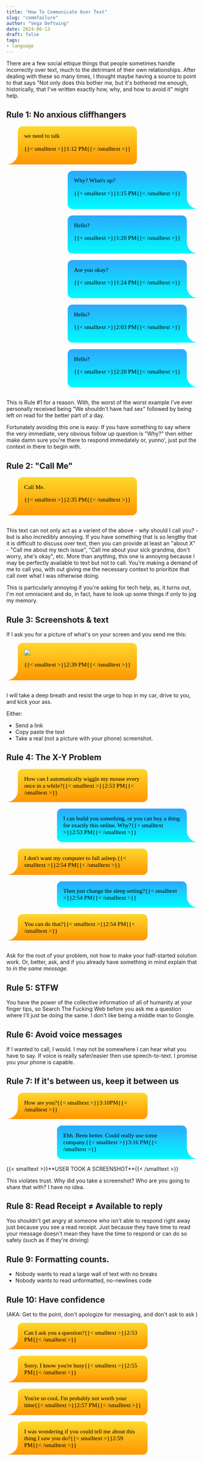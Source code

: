 ```yaml
---
title: "How To Communicate Over Text"
slug: "commfailure"
author: "Vega Deftwing"
date: 2024-06-13
draft: false
tags:
- language
---
```


There are a few social ettique things that people sometimes handle incorrectly over text, much to the detrimant of their own relationships. After dealing with these so many times, I thought maybe having a source to point to that says "Not only does this bother me, but it's bothered me enough, historically, that I've written exactly how, why, and how to avoid it" might help.

## Rule 1: No anxious cliffhangers



<style>
.bubble {
  --r: 25px; /* the radius */
  --t: 30px; /* the size of the tail */
  max-width: 20em;
  padding: calc(2*var(--r)/3);
  -webkit-mask: 
    radial-gradient(var(--t) at var(--_d) 0,#0000 98%,#000 102%) 
      var(--_d) 100%/calc(100% - var(--r)) var(--t) no-repeat,
    conic-gradient(at var(--r) var(--r),#000 75%,#0000 0) 
      calc(var(--r)/-2) calc(var(--r)/-2) padding-box, 
    radial-gradient(50% 50%,#000 98%,#0000 101%) 
      0 0/var(--r) var(--r) space padding-box;
  background: linear-gradient(135deg,#FE6D00,#1384C5) border-box;
  color: #fff;
  font-family: "Fairfax HD", Fairfax;
  font-size: 1.1em;
}
.left {
  --_d: 0%;
  border-left: var(--t) solid #0000;
  margin-right: var(--t);
  place-self: start;
  background: linear-gradient(0deg, rgba(255,150,0,1) 0%, rgba(253,216,45,1) 100%);
  color: #000;
}
.right {
  --_d: 100%;
  border-right: var(--t) solid #0000;
  margin-left: var(--t);
  place-self: end;
  color: #000;
  background: linear-gradient(0deg, rgba(0,252,255,1) 0%, rgba(45,168,253,1) 100%) ;
}
</style>

<div class="bubble left">we need to talk

{{< smalltext >}}1:12 PM{{< /smalltext >}}

</div></br>

<div class="bubble right">Why? What's up?

{{< smalltext >}}1:15 PM{{< /smalltext >}}

</div></br>

<div class="bubble right">Hello?

{{< smalltext >}}1:20 PM{{< /smalltext >}}

</div></br>

<div class="bubble right">Are you okay?

{{< smalltext >}}1:24 PM{{< /smalltext >}}

</div></br>

<div class="bubble right">Hello?

{{< smalltext >}}2:03 PM{{< /smalltext >}}

</div></br>
<div class="bubble right">Hello?

{{< smalltext >}}2:20 PM{{< /smalltext >}}
</div></br>

This is Rule #1 for a reason. With, the worst of the worst example I've ever personally received being "We shouldn't have had sex" followed by being left on read for the better part of a day.

Fortunately avoiding this one is easy: If you have something to say where the very immediate, very obvious follow up question is "Why?" then either make damn sure you're there to respond immedately or, yunno', just put the context in there to begin with.

## Rule 2: "Call Me"

<div class="bubble left">Call Me.

{{< smalltext >}}2:35 PM{{< /smalltext >}}

</div></br>

This text can not only act as a varient of the above - *why* should I call you? - but is also incredibly annoying. If you have something that is so lengthy that it is difficult to discuss over text, then you can provide at least an "about X" - "Call me about my tech issue", "Call me about your sick grandma, don't worry, she's okay", etc. More than anything, this one is annoying because I may be perfectly available to text but not to call. You're making a demand of me to call you, with out giving me the necessary context to prioritize that call over what I was otherwise doing.

This is particularly annoying if you're asking for tech help, as, it turns out, I'm not omniscient and do, in fact, have to look up some things if only to jog my memory.

## Rule 3: Screenshots & text

If I ask you for a picture of what's on your screen and you send me this:

<div class="bubble left"><img src="/other/not_screenshot.jpg">

{{< smalltext >}}2:39 PM{{< /smalltext >}}

</div></br>

I will take a deep breath and  resist the urge to hop in my car, drive to you, and kick your ass.

Either:
* Send a link
* Copy paste the text
* Take a real (not a picture with your phone) screenshot.

## Rule 4: The X-Y Problem

<div class="bubble left">How can I automatically wiggle my mouse every once in a while?{{< smalltext >}}2:53 PM{{< /smalltext >}}</div></br>
<div class="bubble right">I can build you something, or you can buy a thing for exactly this online. Why?{{< smalltext >}}2:53 PM{{< /smalltext >}}</div></br>
<div class="bubble left">I don't want my computer to fall asleep.{{< smalltext >}}2:54 PM{{< /smalltext >}}</div></br>
<div class="bubble right">Then just change the sleep setting?{{< smalltext >}}2:54 PM{{< /smalltext >}}</div></br>
<div class="bubble left">You can do that?{{< smalltext >}}2:54 PM{{< /smalltext >}}</div></br>

Ask for the root of your problem, not how to make your half-started solution work. Or, better, ask, and if  you already have something in mind explain that to *in the same message*.

## Rule 5: STFW

You have the power of the collective information of all of humanity at your finger tips, so Search The Fucking Web before you ask me a question where I'll just be doing the same. I don't like being a middle man to Google.

## Rule 6: Avoid voice messages

If I wanted to call, I would. I may not be somewhere I can hear what you have to say. If voice is really safer/easier then use speech-to-text. I promise you your phone is capable.

## Rule 7: If it's between us, keep it between us

<div class="bubble left">How are you?{{< smalltext >}}3:10PM{{< /smalltext >}}</div></br>
<div class="bubble right">Ehh. Been better. Could really use some company.{{< smalltext >}}3:16 PM{{< /smalltext >}}</div></br>
{{< smalltext >}}**USER TOOK A SCREENSHOT**{{< /smalltext >}}

This violates trust. Why did you take a screenshot? Who are you going to share that with? I have no idea.

## Rule 8: Read Receipt ≠ Available to reply

You shouldn't get angry at someone who isn't able to respond right away just because you see a read receipt. Just because they have time to read your message doesn't mean they have the time to respond or can do so safely (such as if they're driving)

## Rule 9: Formatting counts.

* Nobody wants to read a large wall of text with no breaks
* Nobody wants to read unformatted, no-newlines code

## Rule 10: Have confidence

(AKA: Get to the point, don't apologize for messaging, and don't ask to ask )

<div class="bubble left">Can I ask you a question?{{< smalltext >}}2:53 PM{{< /smalltext >}}</div></br>
<div class="bubble left">Sorry. I know you're busy{{< smalltext >}}2:55 PM{{< /smalltext >}}</div></br>
<div class="bubble left">You're so cool, I'm probably not worth your time{{< smalltext >}}2:57 PM{{< /smalltext >}}</div></br>
<div class="bubble left">I was wondering if you could tell me about this thing I saw you do?{{< smalltext >}}2:59 PM{{< /smalltext >}}</div></br>
